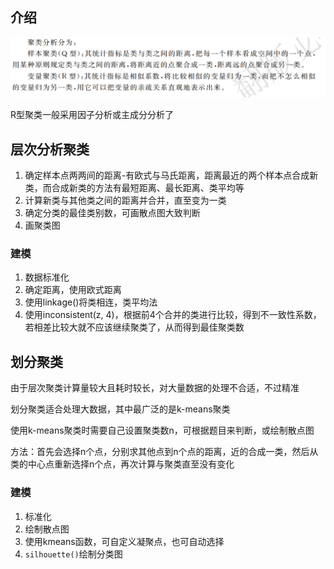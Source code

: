 ## 介绍

![image-20220320150202759](https://raw.githubusercontent.com/Chikie920/Mark/main/Sources/images_math/image-20220320150202759.png)

R型聚类一般采用因子分析或主成分分析了



## 层次分析聚类

1. 确定样本点两两间的距离-有欧式与马氏距离，距离最近的两个样本点合成新类，而合成新类的方法有最短距离、最长距离、类平均等
2. 计算新类与其他类之间的距离并合并，直至变为一类
3. 确定分类的最佳类别数，可画散点图大致判断
4. 画聚类图



### 建模

1. 数据标准化
2. 确定距离，使用欧式距离
3. 使用linkage()将类相连，类平均法
4. 使用inconsistent(z, 4)，根据前4个合并的类进行比较，得到不一致性系数，若相差比较大就不应该继续聚类了，从而得到最佳聚类数





## 划分聚类

由于层次聚类计算量较大且耗时较长，对大量数据的处理不合适，不过精准

划分聚类适合处理大数据，其中最广泛的是k-means聚类



使用k-means聚类时需要自己设置聚类数n，可根据题目来判断，或绘制散点图

方法：首先会选择n个点，分别求其他点到n个点的距离，近的合成一类，然后从类的中心点重新选择n个点，再次计算与聚类直至没有变化





### 建模

1. 标准化
2. 绘制散点图
3. 使用kmeans函数，可自定义凝聚点，也可自动选择
4. `silhouette()`绘制分类图


